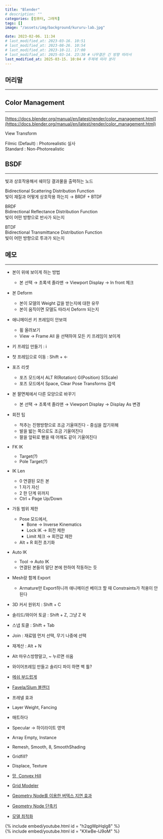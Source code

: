 ```yaml
---
title: "Blender"
# description: ""
categories: [컴퓨터, 그래픽]
tags: []
image: "/assets/img/background/kururu-lab.jpg"

date: 2023-02-06. 11:34
# last_modified_at: 2023-03-16. 10:51
# last_modified_at: 2023-08-26. 10:54
# last_modified_at: 2023-10-11. 17:00
# last_modified_at: 2025-03-14. 23:30 # 나무결은 긴 방향 따라서
last_modified_at: 2025-03-15. 10:04 # 주제에 따라 분리
---
```


## 머리말

---

## Color Management

---

[https://docs.blender.org/manual/en/latest/render/color_management.html](https://docs.blender.org/manual/en/latest/render/color_management.html)  

View Transform  

Filmic (Default) : Photorealistic 실사  
Standard : Non-Photorealistic  

## BSDF

---

빛과 상호작용해서 쉐이딩 결과물을 출력하는 노드  

Bidirectional Scattering Distribution Function  
빛이 재질과 어떻게 상호작용 하는지 → BRDF + BTDF  

BRDF  
Bidirectional Reflectance Distribution Function  
빛이 어떤 방향으로 반사가 되는지  

BTDF  
Bidirectional Transmittance  Distribution Function  
빛이 어떤 방향으로 투과가 되는지  

## 메모

---

- 본이 위에 보이게 하는 방법
  - 본 선택 → 초록색 졸라맨 → Viewport Display → In front 체크

- 본 Deform
  - 본이 모델의 Weight 값을 받는지에 대한 유무
  - 본이 움직이면 모델도 따라서 Deform 되는지

- 애니메이션 키 프레임이 안보여
  - 휠 올려보기
  - View → Frame All 을 선택하여 모든 키 프레임이 보이게

- 키 프레임 만들기 : i
- 첫 프레임으로 이동 : Shift + ←

- 포즈 리셋
  - 포즈 모드에서 ALT R(Rotation) G(Position) S(Scale)
  - 포즈 모드에서 Space, Clear Pose Transforms 검색

- 본 팔면체에서 다른 모양으로 바꾸기
  - 본 선택 → 초록색 졸라맨 → Viewport Display → Display As 변경

- 회전 팁
  - 척추는 진행방향으로 조금 기울여진다 - 중심을 잡기위해
  - 발을 밟는 쪽으로도 조금 기울여진다
  - 팔을 앞뒤로 뻗을 때 어깨도 같이 기울여진다

- FK IK
  - Target(?)
  - Pole Target(?)

- IK Len
  - 0 연결된 모든 본
  - 1 자기 자신
  - 2 한 단계 위까지
  - Ctrl + Page Up/Down

- 가동 범위 제한
  - Pose 모드에서,
    - Bone → Inverse Kinematics
    - Lock IK → 회전 제한
    - Limit 체크 → 회전값 제한
  - Alt + R 회전 초기화

- Auto IK
  - Tool → Auto IK
  - 연결된 본들의 말단 본에 한하여 작동하는 듯

- Mesh랑 함께 Export
  - Armature만 Export하니까 애니메이션 베이크 할 때 Constraints가 적용이 안된다

- 3D 커서 원위치 : Shift + C
- 솔리드/와이어 토글 : Shift + Z, 그냥 Z 꾹
- 스냅 토클 : Shift + Tab
- Join : 재료템 먼저 선택, 무기 나중에 선택
- 재계산 : Alt + N
- Alt 마우스방향말고, ~ 누르면 쉬움
- 와이어프레임 만들고 솔리디 파이 하면 벽 틀?

- [메쉬 부드럽게](https://longtime0423.postype.com/post/10045292)

- [Favela/Slum 블렌더](https://barell4.gumroad.com/l/favelagenerator?recommended_by=search&_ga=2.134772723.349083529.1661141255-339463231.1661141255&_gl=1*dqamgw*_ga*MzM5NDYzMjMxLjE2NjExNDEyNTU.*_ga_6LJN6D94N6*MTY2MTI0ODkzOC4xMC4xLjE2NjEyNDkyNzAuMC4wLjA)

- 프레넬 효과
- Layer Weight, Fancing
- 매트하다
- Specular → 하이라이트 영역

- Array Empty, Instance
- Remesh, Smooth, 8, SmoothShading
- Gridfill?
- Displace, Texture

- [망, Convex Hill](https://twitter.com/passivestar_/status/1668896616269373440?s=20)

- [Grid Modeler](https://twitter.com/vtuberkaibou/status/1668906132788658176?s=20)

- [Geometry Node를 이용한 버텍스 지연 효과](https://twitter.com/junkie_junkyard/status/1658257455481069568?s=20)
- [Geometry Node 단축키](https://twitter.com/cgcookie/status/1607702326315454464?s=20&t=EBmnPU-IlwzD5ylVXmrPqQ)

- [모델 최적화](https://twitter.com/Ron3550Maca/status/1673614921865764864?s=20)

{% include embed/youtube.html id = "h2qgWpHqIg8" %}  
{% include embed/youtube.html id = "KXwBe-lJ9oM" %}  

